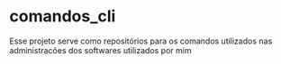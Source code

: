# comandos_cli

Esse projeto serve como repositórios para os comandos utilizados nas administracões dos softwares utilizados por mim
